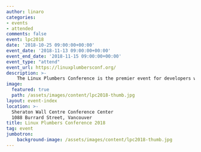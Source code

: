 ```yaml
---
author: linaro
categories:
- events
- attended
comments: false
event: lpc2018
date: '2018-10-25 09:00:00+00:00'
event_date: '2018-11-13 09:00:00+00:00'
event_end_date: '2018-11-15 09:00:00+00:00'
event_type: "attend"
event_url: https://linuxplumbersconf.org/
description: >-
    The Linux Plumbers Conference is the premier event for developers working at all levels of the plumbing layer and beyond.  LPC 2018 is being held November 13-15 in Vancouver, BC, Canada. See below resources from Linaro Engineers that attended LPC2018.
image:
  featured: true
  path: /assets/images/content/lpc2018-thumb.jpg
layout: event-index
location: >-
  Sheraton Wall Centre Conference Center
  1088 Burrard Street, Vancouver
title: Linux Plumbers Conference 2018
tag: event
jumbotron:
    background-image: /assets/images/content/lpc2018-thumb.jpg
---
```

